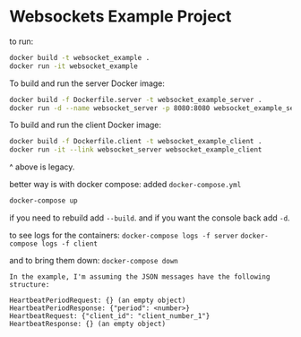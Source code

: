 # Websockets Example Project

to run:
```bash
docker build -t websocket_example .
docker run -it websocket_example
```

To build and run the server Docker image:

```bash
docker build -f Dockerfile.server -t websocket_example_server .
docker run -d --name websocket_server -p 8080:8080 websocket_example_server
```

To build and run the client Docker image:
```bash
docker build -f Dockerfile.client -t websocket_example_client .
docker run -it --link websocket_server websocket_example_client
```


^ above is legacy.

better way is with docker compose:
added `docker-compose.yml`
```bash
docker-compose up
```
if you need to rebuild add `--build`.
and if you want the console back add `-d`.

to see logs for the containers:
`docker-compose logs -f server`
`docker-compose logs -f client`

and to bring them down:
`docker-compose down`

```
In the example, I'm assuming the JSON messages have the following structure:

HeartbeatPeriodRequest: {} (an empty object)
HeartbeatPeriodResponse: {"period": <number>}
HeartbeatRequest: {"client_id": "client_number_1"}
HeartbeatResponse: {} (an empty object)
```


